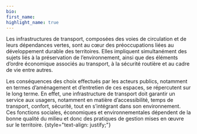 ```yaml
---
bio: 
first_name: 
highlight_name: true
---
```


Les infrastructures de transport, composées des voies de circulation et de leurs dépendances vertes, sont au cœur des préoccupations liées au développement durable des territoires. 
Elles impliquent simultanément des sujets liés à la préservation de l’environnement, ainsi que des éléments d’ordre économique associés au transport, à la sécurité routière et au cadre de vie entre autres.

Les conséquences des choix effectués par les acteurs publics, notamment en termes d’aménagement et d’entretien de ces espaces, se répercutent sur le long terme. En effet, une infrastructure de transport doit garantir un service aux usagers, notamment en matière d’accessibilité, temps de transport, confort, sécurité, tout en s’intégrant dans son environnement. 
Ces fonctions sociales, économiques et environnementales dépendent de la bonne qualité du milieu et donc des pratiques de gestion mises en œuvre sur le territoire.
{style="text-align: justify;"}
